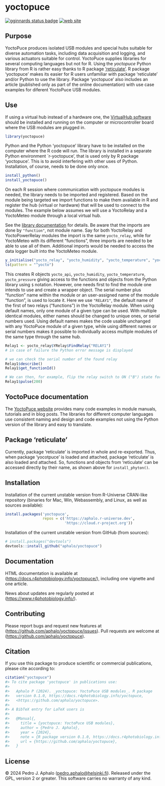 
# yoctopuce

<!-- badges: start -->

[![gginnards status
badge](https://aphalo.r-universe.dev/badges/yoctopuce)](https://aphalo.r-universe.dev/yoctopuce)
[![web
site](https://img.shields.io/badge/documentation-yoctopuce-informational.svg)](https://docs.r4photobiology.info/yoctopuce/)
<!-- badges: end -->

## Purpose

YoctoPuce produces isolated USB modules and special hubs suitable for
diverse automation tasks, including data acquisition and logging, and
various actuators suitable for control. YoctoPuce supplies libraries for
several computing languages but not for R. Using the *yoctopuce* Python
library from R is rather easy thanks to R package
[‘reticulate’](https://rstudio.github.io/reticulate/). R package
‘yoctopuce’ makes its easier for R users unfamiliar with package
‘reticulate’ and/or Python to use the library. Package ‘yoctopuce’ also
includes an article (published only as part of the online documentation)
with use case examples for diferent YoctoPuce USB modules.

## Use

If using a virtual hub instead of a hardware one, the [VirtualHub
software](https://www.yoctopuce.com/EN/virtualhub.php) should be
installed and running on the computer or microcontroller board where the
USB modules are plugged in.

``` r
library(yoctopuce)
```

Python and the Python ‘yoctopuce’ library have to be installed on the
computer where the R code will run. The library is installed in a
separate Python environment \`r-yoctopuce’, that is used only by R
package ‘yoctopuce’. This is to avoid interfering with other uses of
Python. Installation, of course, needs to be done only once.

``` r
install_python()
install_yoctopuce()
```

On each R session where communication with yoctopuce modules is needed,
the library needs to be imported and registered. Based on the module
being targeted we import functions to make them available in R and
register the hub (virtual or hardware) that will be used to connect to
the modules. The example below assumes we will use a YoctoRelay and a
YoctoMeteo module through a local virtual hub.

See the [library
documentation](https://www.yoctopuce.com/EN/doc/reference/yoctolib-php-EN.html)
for details. Be aware that the imports are done by `"function"`, not
module name. Say for both YoctoRelay and YoctoPowerRelay modules the
import is the same `yocto_relay`, while for YoctoMeteo with its
different “functions”, three imports are needed to be able to use all of
them. Additional imports would be needed to access the data logger built
into the YoctoMeteo module.

``` r
y_initialise("yocto_relay", "yocto_humidity", "yocto_temperature", "yocto_pressure")
ls(pattern = "^yocto")
```

This creates R objects `yocto_api`, `yocto_humidity`,
`yocto_temperature`, `yocto_pressure` giving access to the functions and
objects from the Python library using `$` notation. However, one needs
first to find the module one intends to use and create a wrapper object.
The serial number plus “function” name within the module or an
user-assigned name of the module “function”, is used to locate it. Here
we use `"RELAY1"`, the default name of the first of two relays
(“functions”) in the YoctoRelay module. When using default names, only
one module of a given type can be used. With multiple identical modules,
either names should be changed to unique ones, or serial numbers used.
Using default names makes the code usable unchanged with any YoctoPuce
module of a given type, while using different names or serial numbers
makes it possible to individually access multiple modules of the same
type through the same hub.

``` r
Relay1 <- yocto_relay$YRelay$FindRelay("RELAY1")
# in case of failure the Python error message is displayed

# we can check the serial number of the found relay
Relay1$describe()
Relay1$get_functionId()

# We can then, for example, flip the relay switch to ON ("B") state for 200 ms
Relay1$pulse(200)
```

## YoctoPuce documentation

The [YoctoPuce website](https://www.yoctopuce.com/) provides many code
examples in module manuals, tutorials and in blog posts. The libraries
for different computer languages use consistent naming and design and
code examples not using the Python version of the library and easy to
translate.

## Package ‘reticulate’

Currently, package ‘reticulate’ is imported in whole and re-exported.
Thus, when package ‘yocotpuce’ is loaded and attached, package
‘reticulate’ is also loaded and attached. So, functions and objects from
‘reticulate’ can be accessed directly by their name, as shown above for
`install_phyton()`.

## Installation

Installation of the current unstable version from R-Universe CRAN-like
repository (binaries for Mac, Win, Webassembly, and Linux, as well as
sources available):

``` r
install.packages('yoctopuce', 
                 repos = c('https://aphalo.r-universe.dev', 
                           'https://cloud.r-project.org'))
```

Installation of the current unstable version from GitHub (from sources):

``` r
# install.packages("devtools")
devtools::install_github("aphalo/yoctopuce")
```

## Documentation

HTML documentation is available at
(<https://docs.r4photobiology.info/yoctopuce/>), including one vignette
and one article.

News about updates are regularly posted at
(<https://www.r4photobiology.info/>).

## Contributing

Please report bugs and request new features at
(<https://github.com/aphalo/yoctopuce/issues>). Pull requests are
welcome at (<https://github.com/aphalo/yoctopuce>).

## Citation

If you use this package to produce scientific or commercial
publications, please cite according to:

``` r
citation("yoctopuce")
#> To cite package 'yoctopuce' in publications use:
#> 
#>   Aphalo P (2024). _yoctopuce: YoctoPuce USB modules_. R package
#>   version 0.1.0, https://docs.r4photobiology.info/yoctopuce,
#>   <https://github.com/aphalo/yoctopuce>.
#> 
#> A BibTeX entry for LaTeX users is
#> 
#>   @Manual{,
#>     title = {yoctopuce: YoctoPuce USB modules},
#>     author = {Pedro J. Aphalo},
#>     year = {2024},
#>     note = {R package version 0.1.0, https://docs.r4photobiology.info/yoctopuce},
#>     url = {https://github.com/aphalo/yoctopuce},
#>   }
```

## License

© 2024 Pedro J. Aphalo (<pedro.aphalo@helsinki.fi>). Released under the
GPL, version 2 or greater. This software carries no warranty of any
kind.
